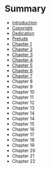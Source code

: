 # Summary

* [introduction](README.md)
* [Copyright](copyright.md)
* [Dedication](dedication.md)
* [Prelude](prelude.md)
* [Chapter 1](chapter1.md)
* [Chapter 2](chapter2.md)
* [Chapter 3](chapter3.md)
* [Chapter 4](chapter4.md)
* [Chapter 5](chapter5.md)
* [Chapter 6](chapter6.md)
* [Chapter 7](chapter7.md)
* Chapter 8
* Chapter 9
* Chapter 10
* Chapter 11
* Chapter 12
* Chapter 13
* Chapter 14
* Chapter 14
* Chapter 15
* Chapter 16
* Chapter 17
* Chapter 18
* Chapter 19
* Chapter 20
* Chapter 21
* Chapter 22

